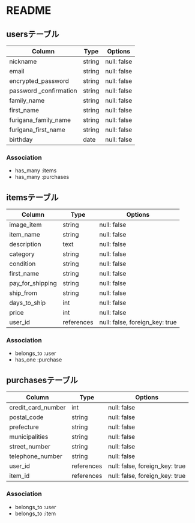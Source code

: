 # README

## usersテーブル

| Column                 | Type       | Options     |
| ---------------------- | ---------- | ----------  |
| nickname               | string     | null: false |
| email                  | string     | null: false |
| encrypted_password     | string     | null: false |
| password _confirmation | string     | null: false |
| family_name            | string     | null: false |
| first_name             | string     | null: false |
| furigana_family_name   | string     | null: false |
| furigana_first_name    | string     | null: false |
| birthday               | date       | null: false |

### Association
- has_many :items
- has_many :purchases


## itemsテーブル

| Column                 | Type       | Options                        |
| ---------------------- | ---------- | ------------------------------ |
| image_item             | string     | null: false                    |
| item_name              | string     | null: false                    |
| description            | text       | null: false                    |
| category               | string     | null: false                    |
| condition              | string     | null: false                    |
| first_name             | string     | null: false                    |
| pay_for_shipping       | string     | null: false                    |
| ship_from              | string     | null: false                    |
| days_to_ship           | int        | null: false                    |
| price                  | int        | null: false                    |
| user_id                | references | null: false, foreign_key: true |

### Association
- belongs_to :user
- has_one :purchase


## purchasesテーブル

| Column                 | Type       | Options                        |
| ---------------------- | ---------- | ------------------------------ |
| credit_card_number     | int        | null: false                    |
| postal_code            | string     | null: false                    |
| prefecture             | string     | null: false                    |
| municipalities         | string     | null: false                    |
| street_number          | string     | null: false                    |
| telephone_number       | string     | null: false                    |
| user_id                | references | null: false, foreign_key: true |
| item_id                | references | null: false, foreign_key: true |

### Association
- belongs_to :user
- belongs_to :item
